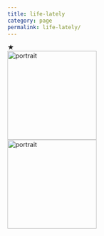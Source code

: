 ```yaml
---
title: life-lately
category: page
permalink: life-lately/
---
```

★<br>
<img src="https://www.yuriumemoto.com/pics/74075723.JPG" alt="portrait" width="200">  
<img src="https://www.yuriumemoto.com/pics/my_dream.png" alt="portrait" width="200">  
